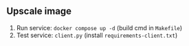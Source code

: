 ## Upscale image

1. Run service: `docker compose up -d` (build cmd in `Makefile`)
2. Test service: `client.py` (install `requirements-client.txt`)